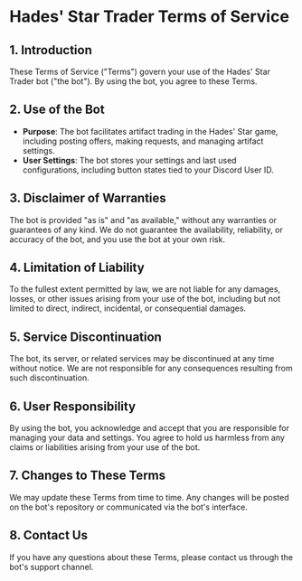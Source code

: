 
# Hades' Star Trader Terms of Service

## 1. Introduction

These Terms of Service ("Terms") govern your use of the Hades' Star Trader bot ("the bot"). By using the bot, you agree to these Terms.

## 2. Use of the Bot

- **Purpose**: The bot facilitates artifact trading in the Hades' Star game, including posting offers, making requests, and managing artifact settings.
- **User Settings**: The bot stores your settings and last used configurations, including button states tied to your Discord User ID.

## 3. Disclaimer of Warranties

The bot is provided "as is" and "as available," without any warranties or guarantees of any kind. We do not guarantee the availability, reliability, or accuracy of the bot, and you use the bot at your own risk.

## 4. Limitation of Liability

To the fullest extent permitted by law, we are not liable for any damages, losses, or other issues arising from your use of the bot, including but not limited to direct, indirect, incidental, or consequential damages.

## 5. Service Discontinuation

The bot, its server, or related services may be discontinued at any time without notice. We are not responsible for any consequences resulting from such discontinuation.

## 6. User Responsibility

By using the bot, you acknowledge and accept that you are responsible for managing your data and settings. You agree to hold us harmless from any claims or liabilities arising from your use of the bot.

## 7. Changes to These Terms

We may update these Terms from time to time. Any changes will be posted on the bot's repository or communicated via the bot's interface.

## 8. Contact Us

If you have any questions about these Terms, please contact us through the bot's support channel.
